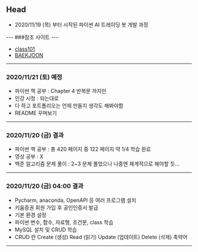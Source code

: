 ## Head

- 2020/11/19 (목) 부터 시작된 파이썬 AI 트레이딩 봇 개발 과정

--- ###참조 사이트 ---
- [class101](https://class101.net/me/classes)
- [BAEKJOON](https://www.acmicpc.net/)

---

### 2020/11/21 (토) 예정

- 파이썬 책 공부 : Chapter 4 반복문 까지만
- 인강 시청 : 되는대로
- 다 하고 포트폴리오는 언제 만들지 생각도 해봐야함
- README 꾸며보기

---

### 2020/11/20 (금) 결과


- 파이썬 책 공부 : 총 420 페이지 중 122 페이지 약 1/4 학습 완료
- 영상 공부 : X
- 백준 알고리즘 문제 풀이 : 2~3 문제 풀었으나 나중엔 체계적으로 해야할 듯...

---

### 2020/11/20 (금) 04:00 결과

- Pycharm, anaconda, OpenAPI 등 여러 프로그램 설치
- 키움증권 회원 가입 후 공인인증서 발급
- 기본 환경 설정
- 파이썬 변수, 함수, 자료형, 조건문, class 학습
- MySQL 설치 및 CRUD 학습
- CRUD 란 Create (생성) Read (읽기) Update (업데이트) Delete (삭제) 축약어
---